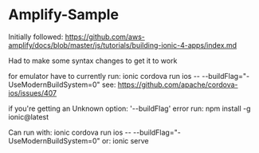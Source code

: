 # Amplify-Sample
Initially followed: https://github.com/aws-amplify/docs/blob/master/js/tutorials/building-ionic-4-apps/index.md

Had to make some syntax changes to get it to work

for emulator have to currently run: ionic cordova run ios -- --buildFlag="-UseModernBuildSystem=0"
see: https://github.com/apache/cordova-ios/issues/407

if you're getting an Unknown option: '--buildFlag' error run: npm install -g ionic@latest

Can run with: ionic cordova run ios -- --buildFlag="-UseModernBuildSystem=0"
or: ionic serve
